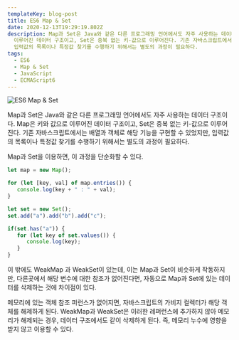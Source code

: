 ```yaml
---
templateKey: blog-post
title: ES6 Map & Set
date: 2020-12-13T19:29:19.802Z
description: Map과 Set은 Java와 같은 다른 프로그래밍 언어에서도 자주 사용하는 데이터 구조이다. Map은 키와 값으로
  이루어진 데이터 구조이고, Set은 중복 없는 키-값으로 이루어진다. 기존 자바스크립트에서는 배열과 객체로 해당 기능을 구현할 수 있었지만,
  입력값의 목록이나 특정값 찾기를 수행하기 위해서는 별도의 과정이 필요하다.
tags:
  - ES6
  - Map & Set
  - JavaScript
  - ECMAScript6  
---
```

![ES6 Map & Set](/assets/es6.png "ES6 Map & Set")

Map과 Set은 Java와 같은 다른 프로그래밍 언어에서도 자주 사용하는 데이터 구조이다. Map은 키와 값으로 이루어진 데이터 구조이고, Set은 중복 없는 키-값으로 이루어진다. 기존 자바스크립트에서는 배열과 객체로 해당 기능을 구현할 수 있었지만, 입력값의 목록이나 특정값 찾기를 수행하기 위해서는 별도의 과정이 필요하다.

Map과 Set을 이용하면, 이 과정을 단순화할 수 있다.

```javascript
let map = new Map();

for (let [key, val] of map.entries()) {
   console.log(key + " : " + val);
}

let set = new Set();
set.add("a").add("b").add("c");

if(set.has("a")) {
   for (let key of set.values()) {
      console.log(key);
   }
}
```

이 밖에도 WeakMap 과 WeakSet이 있는데, 이는 Map과 Set이 비슷하게 작동하지만, 다른곳에서 해당 변수에 대한 참조가 없어진다면, 자동으로 Map과 Set에 있는 데이터를 삭제하는 것에 차이점이 있다.

메모리에 있는 객체 참조 퍼런스가 없어지면, 자바스크립트의 가비지 컬렉터가 해당 객체를 해제하게 된다. WeakMap과 WeakSet은 이러한 레퍼런스에 추가하지 않아 메모리가 해제되는 경우, 데이터 구조에서도 같이 삭제하게 된다. 즉, 메모리 누수에 영향을 받지 않고 이용할 수 있다.